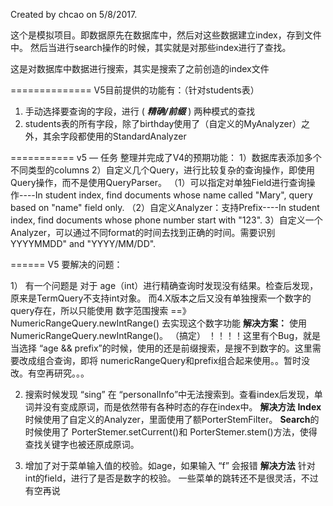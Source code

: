 Created by chcao on 5/8/2017.
 
这个是模拟项目。即数据原先在数据库中，然后对这些数据建立index，存到文件中。
然后当进行search操作的时候，其实就是对那些index进行了查找。

这是对数据库中数据进行搜索，其实是搜索了之前创造的index文件

==============
V5目前提供的功能有：（针对students表）
1. 手动选择要查询的字段，进行 ( **_精确/前缀_** ) 两种模式的查找
2. students表的所有字段，除了birthday使用了（自定义的MyAnalyzer）之外，其余字段都使用的StandardAnalyzer


===========
v5 — 任务
整理并完成了V4的预期功能：
1）数据库表添加多个不同类型的columns
2）自定义几个Query，进行比较复杂的查询操作，即使用Query操作，而不是使用QueryParser。
    （1）可以指定对单独Field进行查询操作----In student index, find documents whose name called "Mary", query based on "name" field only.
    （2）自定义Analyzer：支持Prefix----In student index, find documents whose phone number start with "123".
3）自定义一个Analyzer，可以通过不同format的时间去找到正确的时间。需要识别YYYYMMDD" and "YYYY/MM/DD". 

======
V5 要解决的问题：

1） 有一个问题是 对于 age（int）进行精确查询时发现没有结果。检查后发现，原来是TermQuery不支持int对象。 而4.X版本之后又没有单独搜索一个数字的query存在，所以只能使用 数字范围搜索 ==》 NumericRangeQuery.newIntRange() 去实现这个数字功能
    **解决方案：**
      使用 NumericRangeQuery.newIntRange()。
       （搞定）
        ！！！！这里有个Bug，就是当选择 “age && prefix”的时候，使用的还是前缀搜索，是搜不到数字的。这里需要改成组合查询，即将 numericRangeQuery和prefix组合起来使用。。暂时没改。有空再研究。。。
        
2) 搜索时候发现 “sing” 在 “personalInfo”中无法搜索到。查看index后发现，单词并没有变成原词，而是依然带有各种时态的存在index中。
    **解决方法**
        **Index**时候使用了自定义的Analyzer，里面使用了额PorterStemFilter。
        **Search**的时候使用了 PorterStemer.setCurrent()和 PorterStemer.stem()方法，使得查找关键字也被还原成原词。
        
3) 增加了对于菜单输入值的校验。如age，如果输入 “f” 会报错
    **解决方法**
        针对 int的field，进行了是否是数字的校验。 一些菜单的跳转还不是很灵活，不过有空再说